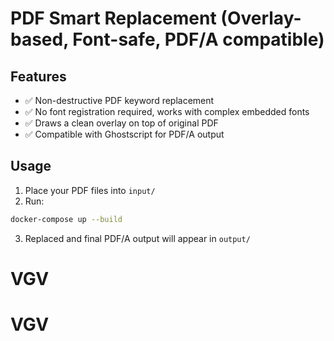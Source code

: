 # PDF Smart Replacement (Overlay-based, Font-safe, PDF/A compatible)

## Features

- ✅ Non-destructive PDF keyword replacement
- ✅ No font registration required, works with complex embedded fonts
- ✅ Draws a clean overlay on top of original PDF
- ✅ Compatible with Ghostscript for PDF/A output

## Usage

1. Place your PDF files into `input/`
2. Run:

```bash
docker-compose up --build
```

3. Replaced and final PDF/A output will appear in `output/`
# VGV
# VGV

